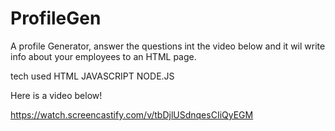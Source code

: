 # ProfileGen
A profile Generator, answer the questions int the video below and it wil write info about your employees to an HTML page. 

tech used
HTML
JAVASCRIPT
NODE.JS

Here is a video below!

https://watch.screencastify.com/v/tbDjlUSdnqesCIiQyEGM

